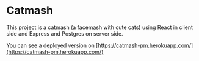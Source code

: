 # Catmash

This project is a catmash (a facemash with cute cats) using React in client side and Express and Postgres on server side.

You can see a deployed version on [https://catmash-pm.herokuapp.com/](https://catmash-pm.herokuapp.com/)